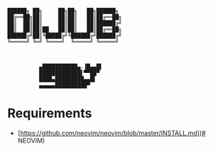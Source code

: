     ██████╗ ██╗     ██╗██╗   ██╗██████╗ 
    ██╔══██╗██║     ██║██║   ██║██╔══██╗
    ██║  ██║██║     ██║██║   ██║██████╔╝
    ██║  ██║██║██   ██║██║   ██║██╔══██╗
    ██████╔╝██║╚█████╔╝╚██████╔╝██████╔╝
    ╚═════╝ ╚═╝ ╚════╝  ╚═════╝ ╚═════╝



              ▄███████████▄.▐█▄▄█▌
              █████████████▌▀▀██▀
              ████▄█████████▄▄█▌
              ▄▄▄▄▄██████████▀


# Requirements
- [https://github.com/neovim/neovim/blob/master/INSTALL.md](# NEOVIM) 
